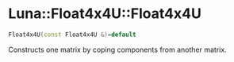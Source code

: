 # Luna::Float4x4U::Float4x4U

```c++
Float4x4U(const Float4x4U &)=default
```

Constructs one matrix by coping components from another matrix. 

